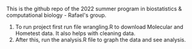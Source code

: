 This is the github repo of the 2022 summer program in biostatistics & computational biology - Rafael's group. <br>

1. To run project first run file wrangling.R to download Molecular and Hometest data. It also helps with cleaning data. <br>
2. After this, run the analysis.R file to graph the data and see analysis. 

